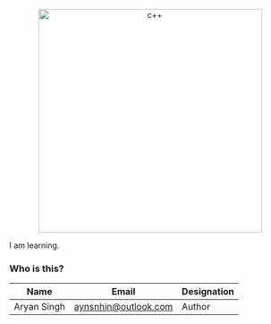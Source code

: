 <p align="center">
  <a href="https://github.com/AYNSNH/">
    <img
      alt="c++"
      src="https://github.com/AYNSNH/reimagined-barnacle/blob/main/logo.png"
      width="400"
    />
  </a>
</p>

I am learning.

### Who is this?

|Name|Email|Designation|      
|----|-----|-------|      
|Aryan Singh|aynsnhin@outlook.com|Author|


